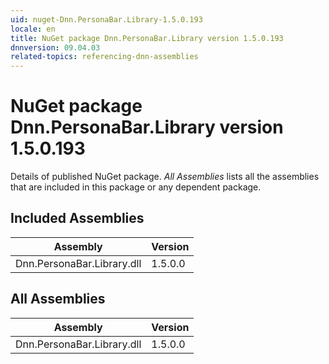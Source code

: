 ```yaml
---
uid: nuget-Dnn.PersonaBar.Library-1.5.0.193
locale: en
title: NuGet package Dnn.PersonaBar.Library version 1.5.0.193
dnnversion: 09.04.03
related-topics: referencing-dnn-assemblies
---
```


# NuGet package Dnn.PersonaBar.Library version 1.5.0.193
Details of published NuGet package.
*All Assemblies* lists all the assemblies that are included in this package or any dependent package.

## Included Assemblies

|Assembly|Version|
|---|---|
|Dnn.PersonaBar.Library.dll|1.5.0.0|

## All Assemblies

|Assembly|Version|
|---|---|
|Dnn.PersonaBar.Library.dll|1.5.0.0|

